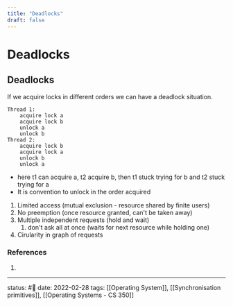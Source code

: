 ```yaml
---
title: "Deadlocks"
draft: false
---
```

# Deadlocks
## Deadlocks
If we acquire locks in different orders we can have a deadlock situation.
```
Thread 1:
	acquire lock a
	acquire lock b
	unlock a
	unlock b
Thread 2:
	acquire lock b
	acquire lock a
	unlock b
	unlock a
```
- here t1 can acquire a, t2 acquire b, then t1 stuck trying for b and t2 stuck trying for a
- It is convention to unlock in the order acquired

1. Limited access (mutual exclusion - resource shared by finite users)
2. No preemption (once resource granted, can't be taken away)
3. Multiple independent requests (hold and wait)
	1. don't ask all at once (waits for next resource while holding one)
4. Cirularity in graph of requests

### References
1. 

---
status: #🌱 
date: 2022-02-28
tags: [[Operating System]], [[Synchronisation primitives]], [[Operating Systems - CS 350]]